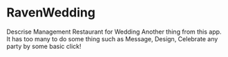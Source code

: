 # RavenWedding
Descrise Management Restaurant for Wedding
Another thing from this app. It has too many to do some thing such as Message, Design, Celebrate any party by some basic click!
